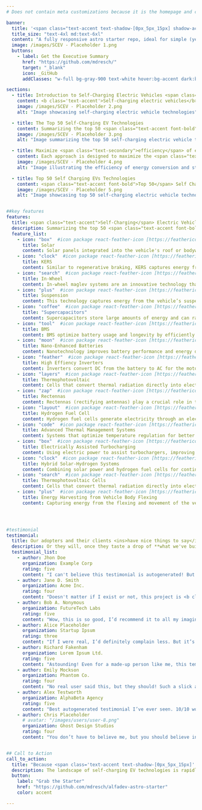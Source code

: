 ```yaml
---
# Does not contain meta customizations because it is the homepage and config is already set in the config file

banner:
  title: '<span class="text-accent text-shadow-[0px_5px_15px] shadow-accent/10">SCEV</span>-Self-Charging-Electric Vehicles <span class="text-secondary"> batteries-included</span>'
  title_size: "text-4xl md:text-6xl"
  content: "A fully responsive astro starter repo, ideal for simple (yet laborious) content-driven pages or landings."  
  image: /images/SCEV - Placeholder 1.png
  buttons:
    - label: Get the Executive Summary
      href: "https://github.com/mdresch/"
      target: "_blank"
      icon: _GitHub
      addClasses: "w-full bg-gray-900 text-white hover:bg-accent dark:border-white/10 dark:border"

sections:
  - title: Introduction to Self-Charging Electric Vehicles <span class="text-secondary">(SCEV)</span>
    content: <b class='text-accent'>Self-charging electric vehicles</b> <span class="text-secondary">(SCEVs)</span> represent the future of sustainable transportation, harnessing innovative technologies to recharge their batteries without relying solely on external power sources. These advancements not only extend driving ranges but also reduce the reliance on the conventional electrical grid. Here, we explore the <b class='text-accent'>top 50 self-charging EV technologies</b> that are revolutionizing the automotive industry.
    image: /images/SCEV - Placeholder 2.png
    alt: "Image showcasing self-charging electric vehicle technologies"

  - title: The Top 50 Self-Charging EV Technologies
    content: Summarizing the top 50 <span class="text-accent font-bold">self-charging electric vehicle (EV) technologies</span> involves highlighting a wide range of innovative methods used to generate and store energy autonomously. These methods range from capturing <b class='text-accent'>kinetic energy</b>, harnessing <b class='text-accent'>solar power</b>, to utilizing <b class='text-accent'>thermal energy</b>. 
    image: /images/SCEV - Placeholder 3.png
    alt: "Image summarizing the top 50 self-charging electric vehicle technologies"

  - title: Maximize <span class="text-secondary">efficiency</span> of energy conversion
    content: Each approach is designed to maximize the <span class="text-secondary">efficiency</span> of <b class='text-accent'>energy</b> conversion and storage, ensuring that electric vehicles can maintain a steady charge without frequent reliance on external power sources. 
    image: /images/SCEV - Placeholder 4.png
    alt: "Image illustrating the efficiency of energy conversion and storage in self-charging electric vehicles"

  - title: Top 50 Self Charging EVs Technologies
    content: <span class="text-accent font-bold">Top 50</span> Self Charging Electric Vehicle Technologies (<span class="text-accent font-bold">SCEV Technologies</span>) provides a comprehensive overview of various innovative methods used to generate and store <b class='text-accent'>energy</b> autonomously in self-charging electric vehicles <span class="text-accent font-bold">SCEVs</span>). These technologies, among others, are revolutionizing the automotive industry by <span class="text-accent font-bold">extending</span> driving ranges, reducing reliance on the conventional electrical grid, and enhancing the overall <span class="text-accent font-bold">efficiency</span> and sustainability of electric vehicles.
    image: /images/SCEV - Placeholder 5.png
    alt: "Image showcasing top 50 self-charging electric vehicle technologies"


##key features
features:
  title: <span class="text-accent">Self-Charging</span> Electric Vehicles Technologies
  description: Summarizing the top 50 <span class="text-accent font-bold">self-charging electric vehicle (EV) technologies</span> involves highlighting a wide range of innovative methods used to generate and store energy autonomously.
  feature_list:
    - icon: "box"  #icon package react-feather-icon [https://feathericons.com/]
      title: Solar
      content: Solar panels integrated into the vehicle's roof or bodywork harness sunlight to generate <b class="text-text">electricity</b> and charge the battery..
    - icon: "clock"  #icon package react-feather-icon [https://feathericons.com/]
      title: KERS
      content: Similar to regenerative braking, KERS captures energy from motion
    - icon: "search"  #icon package react-feather-icon [https://feathericons.com/]
      title: In-Wheel
      content: In-wheel maglev systems are an innovative technology that integrates magnetic levitation within the wheels of a vehicle. 
    - icon: "plus"  #icon package react-feather-icon [https://feathericons.com/]
      title: Suspension
      content: This technology captures energy from the vehicle’s suspension movements and converts it to electricity.
    - icon: "coffee"  #icon package react-feather-icon [https://feathericons.com/]
      title: "Supercapacitors"
      content: Supercapacitors store large amounts of energy and can rapidly discharge it to the battery when needed.
    - icon: "tool"  #icon package react-feather-icon [https://feathericons.com/]
      title: BMS
      content: BMS optimize battery usage and longevity by efficiently managing charge cycles and energy distribution.
    - icon: "moon"  #icon package react-feather-icon [https://feathericons.com/]
      title: Nano-Enhanced Batteries
      content: Nanotechnology improves battery performance and energy density, enabling quicker charge cycles.
    - icon: "feather"  #icon package react-feather-icon [https://feathericons.com/]
      title: High Effiency Inverters
      content: Inverters convert DC from the battery to AC for the motor with minimal energy loss.
    - icon: "layers"  #icon package react-feather-icon [https://feathericons.com/]
      title: Thermophotovoltaic
      content: Cells that convert thermal radiation directly into electrical energy.
    - icon: "zap"  #icon package react-feather-icon [https://feathericons.com/]
      title: Rectennas
      content: Rectennas (rectifying antennas) play a crucial role in the development of SCEVs by enabling wireless power transmission
    - icon: "layout"  #icon package react-feather-icon [https://feathericons.com/]
      title: Hydrogen Fuel Cell
      content: Hydrogen fuel cells generate electricity through an electrochemical reaction between hydrogen and oxygen. 
    - icon: "code"  #icon package react-feather-icon [https://feathericons.com/]
      title: Advanced Thermal Management Systems
      content: Systems that optimize temperature regulation for better battery performance.
    - icon: "box"  #icon package react-feather-icon [https://feathericons.com/]
      title: Electrically Assisted Turbocharging
      content: Using electric power to assist turbochargers, improving efficiency.
    - icon: "clock"  #icon package react-feather-icon [https://feathericons.com/]
      title: Hybrid Solar-Hydrogen Systems
      content: Combining solar power and hydrogen fuel cells for continuous energy generation.
    - icon: "search"  #icon package react-feather-icon [https://feathericons.com/]
      title: Thermophotovoltaic Cells
      content: Cells that convert thermal radiation directly into electrical energy.
    - icon: "plus"  #icon package react-feather-icon [https://feathericons.com/]
      title: Energy Harvesting from Vehicle Body Flexing
      content: Capturing energy from the flexing and movement of the vehicle’s body.




#testimonial
testimonial:
  title: Our adopters and their clients <ins>have nice things to say</ins> about us
  description: Or they will, once they taste a drop of **what we've built**
  testimonial_list:
    - author: Jhon Doe
      organization: Example Corp
      rating: five
      content: "I can't believe this testimonial is autogenerated! But hey, I’d still give it <b class='text-accent'>five stars</b>!"
    - author: Jane D. Smith
      organization: Acme Inc.
      rating: four
      content: "Doesn't matter if I exist or not, this project is <b class='text-accent'>truly fantastic</b>. Highly recommend!"
    - author: Bob A. Nonymous
      organization: FutureTech Labs
      rating: five
      content: "Wow, this is so good, I’d recommend it to all my imaginary friends."
    - author: Alice Placeholder
      organization: Startup Ipsum
      rating: three
      content: "If I were real, I’d definitely complain less. But it’s still pretty good!"
    - author: Richard Fakenham
      organization: Lorem Ipsum Ltd.
      rating: five
      content: "Astounding! Even for a made-up person like me, this template <b class='text-accent'>exceeds expectations</b>."
    - author: Emily Mockson
      organization: Phantom Co.
      rating: four
      content: "No real user said this, but they should! Such a slick and modern experience."
    - author: Alex Testworth
      organization: AlphaBeta Agency
      rating: five
      content: "Best autogenerated testimonial I’ve ever seen. 10/10 would fake it again."
    - author: Chris Placeholder
      # avatar: "/images/users/user-8.png"
      organization: Ghost Design Studios
      rating: four
      content: "You don’t have to believe me, but you should believe in this product!"


## Call to Action
call_to_action:
  title: "Because <span class='text-accent text-shadow-[0px_5px_15px]' >SCEV</span> and <span class='text-[#38bdf8] text-shadow-[0px_5px_15px]'>Technologies</span> can be rewarding and compensate you. When you arrive home fully charged"
  description: The landscape of self-charging EV technologies is rapidly evolving, with innovations continually enhancing the efficiency and sustainability of electric vehicles. These top 50 technologies not only promise a greener future but also showcase the relentless pursuit of advancement in the realm of renewable energy and sustainable transportation.
  button: 
    label: "Grab the Starter"
    href: "https://github.com/mdresch/alfadev-astro-starter"
    color: accent

---
```

